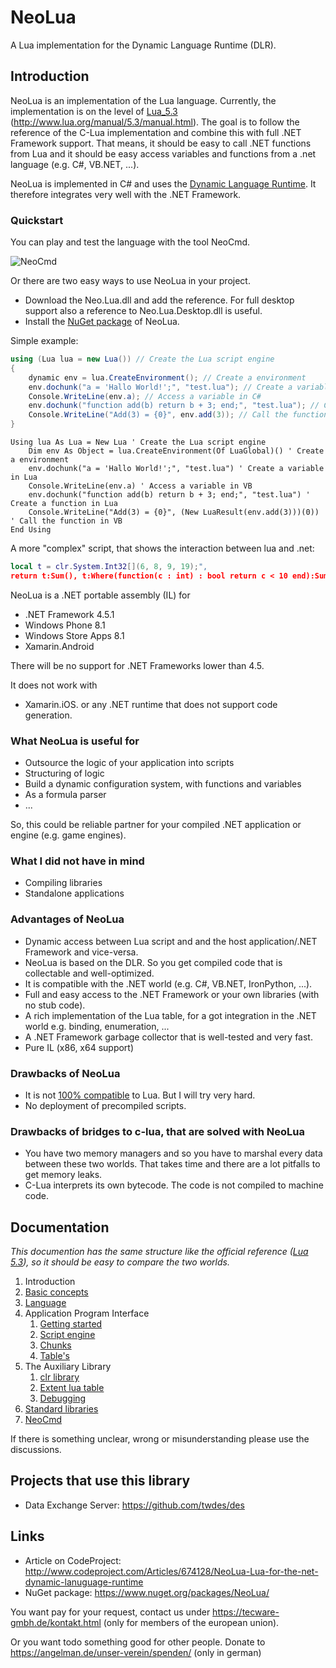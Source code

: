 NeoLua
======

A Lua implementation for the Dynamic Language Runtime (DLR).

## Introduction

NeoLua is an implementation of the Lua language. Currently, the implementation is on 
the level of [Lua_5.3](http://www.lua.org/) (http://www.lua.org/manual/5.3/manual.html). 
The goal is to follow the reference of the C-Lua implementation and combine this with full 
.NET Framework support. That means, it should be easy to call .NET functions from Lua and it should 
be easy access variables and functions from a .net language (e.g. C#, VB.NET, ...).

NeoLua is implemented in C# and uses the [Dynamic Language Runtime](https://github.com/IronLanguages/dlr). It therefore 
integrates very well with the .NET Framework.

### Quickstart

You can play and test the language with the tool NeoCmd.

![NeoCmd](doc/imgs/Image.png)

Or there are two easy ways to use NeoLua in your project.

* Download the Neo.Lua.dll and add the reference. For full desktop support also a reference to Neo.Lua.Desktop.dll is useful.
* Install the [NuGet package](http://www.nuget.org/packages/NeoLua/) of NeoLua.


Simple example:
```C#
using (Lua lua = new Lua()) // Create the Lua script engine
{
    dynamic env = lua.CreateEnvironment(); // Create a environment
    env.dochunk("a = 'Hallo World!';", "test.lua"); // Create a variable in Lua
    Console.WriteLine(env.a); // Access a variable in C#
    env.dochunk("function add(b) return b + 3; end;", "test.lua"); // Create a function in Lua
    Console.WriteLine("Add(3) = {0}", env.add(3)); // Call the function in C#
}
```

```VB
Using lua As Lua = New Lua ' Create the Lua script engine
    Dim env As Object = lua.CreateEnvironment(Of LuaGlobal)() ' Create a environment
    env.dochunk("a = 'Hallo World!';", "test.lua") ' Create a variable in Lua
    Console.WriteLine(env.a) ' Access a variable in VB
    env.dochunk("function add(b) return b + 3; end;", "test.lua") ' Create a function in Lua
    Console.WriteLine("Add(3) = {0}", (New LuaResult(env.add(3)))(0)) ' Call the function in VB
End Using
```

A more "complex" script, that shows the interaction between lua and .net:
```Lua
local t = clr.System.Int32[](6, 8, 9, 19);",
return t:Sum(), t:Where(function(c : int) : bool return c < 10 end):Sum()
```

NeoLua is a .NET portable assembly (IL) for 
* .NET Framework 4.5.1
* Windows Phone 8.1
* Windows Store Apps 8.1
* Xamarin.Android

There will be no support for .NET Frameworks lower than 4.5. 

It does not work with
* Xamarin.iOS.
or any .NET runtime that does not support code generation.


### What NeoLua is useful for

* Outsource the logic of your application into scripts
* Structuring of logic
* Build a dynamic configuration system, with functions and variables
* As a formula parser
* ...

So, this could be reliable partner for your compiled .NET application or engine (e.g. game engines).

### What I did not have in mind

* Compiling libraries
* Standalone applications

### Advantages of NeoLua

* Dynamic access between Lua script and and the host application/.NET Framework and vice-versa.
* NeoLua is based on the DLR. So you get compiled code that is collectable and well-optimized.
* It is compatible with the .NET world (e.g. C#, VB.NET, IronPython, ...).
* Full and easy access to the .NET Framework or your own libraries (with no stub code).
* A rich implementation of the Lua table, for a got integration in the .NET world e.g. binding, enumeration, ...
* A .NET Framework garbage collector that is well-tested and very fast.
* Pure IL (x86, x64 support)

### Drawbacks of NeoLua

* It is not [100% compatible](doc/06_std.md) to Lua. But I will try very hard.
* No deployment of precompiled scripts.

### Drawbacks of bridges to c-lua, that are solved with NeoLua

* You have two memory managers and so you have to marshal every data between these two worlds. That takes time and there are a lot pitfalls to get memory leaks.
* C-Lua interprets its own bytecode. The code is not compiled to machine code.

## Documentation

*This documention has the same structure like the official reference ([Lua 5.3](http://www.lua.org/manual/5.3/manual.html)), so it should be easy to compare the two worlds.*

1. Introduction
2. [Basic concepts](doc/02_basics.md)
3. [Language](doc/03_language.md)
4. Application Program Interface
    1. [Getting started](doc/04_01_start.md)
    2. [Script engine](doc/04_02_engine.md)
    3. [Chunks](doc/04_03_chunk.md)
    4. [Table's](doc/04_04_table.md)
5. The Auxiliary Library
    1. [clr library](doc/05_01_clr.md)
    2. [Extent lua table](doc/05_02_extent.md)
    3. [Debugging](doc/05_03_debug.md)
6. [Standard libraries](doc/06_std.md)
7. [NeoCmd](doc/07_neocmd.md)

If there is something unclear, wrong or misunderstanding please use the discussions.

## Projects that use this library

* Data Exchange Server: https://github.com/twdes/des

## Links

* Article on CodeProject: http://www.codeproject.com/Articles/674128/NeoLua-Lua-for-the-net-dynamic-lanuguage-runtime
* NuGet package: https://www.nuget.org/packages/NeoLua/

You want pay for your request, contact us under https://tecware-gmbh.de/kontakt.html (only for members of the european union).

Or you want todo something good for other people. Donate to https://angelman.de/unser-verein/spenden/ (only in german)
